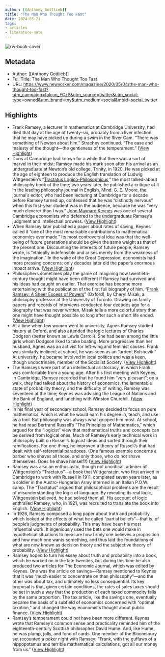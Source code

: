 ```yaml
---
author: [[Anthony Gottlieb]]
title: "The Man Who Thought Too Fast"
date: 2024-05-21
tags: 
- articles
- literature-note
---
```

![rw-book-cover](https://media.newyorker.com/photos/5ea0a6ea6f64bc0008564b5e/16:9/w_1280,c_limit/200504_r36325.jpg)

## Metadata
- Author: [[Anthony Gottlieb]]
- Full Title: The Man Who Thought Too Fast
- URL: https://www.newyorker.com/magazine/2020/05/04/the-man-who-thought-too-fast?utm_campaign=falcon_FCzP&utm_source=twitter&utm_social-type=owned&utm_brand=tny&utm_medium=social&mbid=social_twitter

## Highlights
- Frank Ramsey, a lecturer in mathematics at Cambridge University, had died that day at the age of twenty-six, probably from a liver infection that he may have picked up during a swim in the River Cam. “There was something of Newton about him,” Strachey continued. “The ease and majesty of the thought—the gentleness of the temperament.” ([View Highlight](https://read.readwise.io/read/01hybqv76ycf3q49t2h250hb6b))
- Dons at Cambridge had known for a while that there was a sort of marvel in their midst: Ramsey made his mark soon after his arrival as an undergraduate at Newton’s old college, Trinity, in 1920. He was picked at the age of eighteen to produce the English translation of Ludwig Wittgenstein’s “[Tractatus Logico-Philosophicus](https://www.amazon.com/Tractatus-Logico-Philosophicus-Routledge-Classics-123-dp-0415254086/dp/0415254086),” the most talked-about philosophy book of the time; two years later, he published a critique of it in the leading philosophy journal in English, Mind. G. E. Moore, the journal’s editor, who had been lecturing at Cambridge for a decade before Ramsey turned up, confessed that he was “distinctly nervous” when this first-year student was in the audience, because he was “very much cleverer than I was.” [John Maynard Keynes](https://www.newyorker.com/tag/john-maynard-keynes) was one of several Cambridge economists who deferred to the undergraduate Ramsey’s judgment and intellectual prowess. ([View Highlight](https://read.readwise.io/read/01hybqvrmjhmgg0mxn9m4024yj))
- When Ramsey later published a paper about rates of saving, Keynes called it “one of the most remarkable contributions to mathematical economics ever made.” Its most controversial idea was that the well-being of future generations should be given the same weight as that of the present one. Discounting the interests of future people, Ramsey wrote, is “ethically indefensible and arises merely from the weakness of the imagination.” In the wake of the Great Depression, economists had more pressing concerns; only decades later did the paper’s enormous impact arrive. ([View Highlight](https://read.readwise.io/read/01hybqxtqq4ag9pprsmb0p8n5b))
- Philosophers sometimes play the game of imagining how twentieth-century thought might have been different if Ramsey had survived and his ideas had caught on earlier. That exercise has become more entertaining with the publication of the first full biography of him, “[Frank Ramsey: A Sheer Excess of Powers](https://www.amazon.com/Frank-Ramsey-Sheer-Excess-Powers/dp/019875535X)” (Oxford), by Cheryl Misak, a philosophy professor at the University of Toronto. Drawing on family papers and records of interviews conducted four decades ago for a biography that was never written, Misak tells a more colorful story than one might have thought possible so long after such a short life ended. ([View Highlight](https://read.readwise.io/read/01hybr03a3pbwwwymc6askv7hj))
- At a time when few women went to university, Agnes Ramsey studied history at Oxford, and also attended the logic lectures of Charles Dodgson (better known as Lewis Carroll). She had been among the little girls whom Dodgson liked to take boating. More progressive than her husband, Agnes was an activist for left-wing and feminist causes. Frank was similarly inclined; at school, he was seen as an “ardent Bolshevik.” At university, he became involved in local politics and was a keen, though undoctrinaire, member of the Socialist Society. ([View Highlight](https://read.readwise.io/read/01hybr3321bn33rf0s7p17mrgj))
- The Ramseys were part of an intellectual aristocracy, in which Frank was comfortable from a young age. After his first meeting with Keynes, in Cambridge, Ramsey recorded that he found him “very pleasant”; on a walk, they had talked about the history of economics, the lamentable state of probability theory, and the difficulty of writing. Ramsey was seventeen at the time; Keynes was advising the League of Nations and the Bank of England, and lunching with Winston Churchill. ([View Highlight](https://read.readwise.io/read/01hybr3hne6r260wcemvtrybzm))
- In his final year of secondary school, Ramsey decided to focus on pure mathematics, which is what he would earn his degree in, teach, and use as a tool. But philosophy was always what gripped him most. At school, he had read Bertrand Russell’s “The Principles of Mathematics,” which argued for the “logicist” view that mathematical truths and concepts can be derived from logical ones. Much of Ramsey’s early technical work in philosophy built on Russell’s logicist ideas and sorted through their ramifications. For one thing, he improved a theory of Russell’s that had dealt with self-referential paradoxes. (One famous example concerns a barber who shaves all those, and only those, who do not shave themselves. Does he shave himself?) ([View Highlight](https://read.readwise.io/read/01hybr44j582mrqkdkj6np30rh))
- Ramsey was also an enthusiastic, though not uncritical, admirer of Wittgenstein’s “Tractatus”—a book that Wittgenstein, who first arrived in Cambridge to work with Russell in 1911, completed seven years later, as a soldier in the Austro-Hungarian Army interned in an Italian P.O.W. camp. The “Tractatus” argued that philosophical problems are the result of misunderstanding the logic of language. By revealing its real logic, Wittgenstein believed, he had solved them all. His account of logic enthralled Ramsey, who, in 1921, was recruited to translate the book into English. ([View Highlight](https://read.readwise.io/read/01hybr4p3b8y2d5agszk72rpnd))
- In 1926, Ramsey composed a long paper about truth and probability which looked at the effects of what he called “partial beliefs”—that is, of people’s judgments of probability. This may have been his most influential work. It ingeniously used the bets one would make in hypothetical situations to measure how firmly one believes a proposition and how much one wants something, and thus laid the foundations of what are now known as decision theory and the subjective theory of probability. ([View Highlight](https://read.readwise.io/read/01hybrb86aqvb9zzyb2c91xpsw))
- Ramsey hoped to turn his essay about truth and probability into a book, which he worked on in the late twenties, but during this time he also produced two articles for The Economic Journal, which was edited by Keynes. One was the article on savings—Ramsey mentioned to Keynes that it was “much easier to concentrate on than philosophy”—and the other was about tax, and ultimately no less consequential. Its key proposal is that, given certain conditions, the rates of sales taxes should be set in such a way that the production of each taxed commodity falls by the same proportion. The tax article, like the savings one, eventually became the basis of a subfield of economics concerned with “optimal taxation,” and changed the way economists thought about public finance. ([View Highlight](https://read.readwise.io/read/01hybrcafam9f7s7r42dbyak1x))
- Ramsey’s temperament could not have been more different. Keynes wrote that Ramsey’s common sense and practicality reminded him of the eighteenth-century Scottish philosopher David Hume. And, like Hume, he was plump, jolly, and fond of cards. One member of the Bloomsbury set recounted a poker night with Ramsey: “Frank, with the guffaws of a hippopotamus and terrible mathematical calculations, got all our money from us.” ([View Highlight](https://read.readwise.io/read/01hybrev0ny59hf0nx89ka7g6r))
